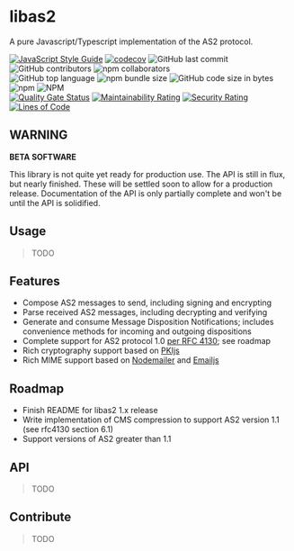 # libas2

A pure Javascript/Typescript implementation of the AS2 protocol.

[![JavaScript Style Guide](https://img.shields.io/badge/code_style-standard-brightgreen.svg)](https://github.com/standard/eslint-config-standard-with-typescript)
[![codecov](https://codecov.io/gh/ahuggins-nhs/node-libas2/branch/master/graph/badge.svg)](https://codecov.io/gh/ahuggins-nhs/node-libas2)
![GitHub last commit](https://img.shields.io/github/last-commit/ahuggins-nhs/node-libas2)
![GitHub contributors](https://img.shields.io/github/contributors/ahuggins-nhs/node-libas2)
![npm collaborators](https://img.shields.io/npm/collaborators/libas2)<br />
![GitHub top language](https://img.shields.io/github/languages/top/ahuggins-nhs/node-libas2)
![npm bundle size](https://img.shields.io/bundlephobia/min/libas2)
![GitHub code size in bytes](https://img.shields.io/github/languages/code-size/ahuggins-nhs/node-libas2)
![npm](https://img.shields.io/npm/dw/libas2)
![NPM](https://img.shields.io/npm/l/libas2)<br />
[![Quality Gate Status](https://sonarcloud.io/api/project_badges/measure?project=ahuggins-nhs_node-libas2&metric=alert_status)](https://sonarcloud.io/dashboard?id=ahuggins-nhs_node-libas2)
[![Maintainability Rating](https://sonarcloud.io/api/project_badges/measure?project=ahuggins-nhs_node-libas2&metric=sqale_rating)](https://sonarcloud.io/dashboard?id=ahuggins-nhs_node-libas2)
[![Security Rating](https://sonarcloud.io/api/project_badges/measure?project=ahuggins-nhs_node-libas2&metric=security_rating)](https://sonarcloud.io/dashboard?id=ahuggins-nhs_node-libas2)
[![Lines of Code](https://sonarcloud.io/api/project_badges/measure?project=ahuggins-nhs_node-libas2&metric=ncloc)](https://sonarcloud.io/dashboard?id=ahuggins-nhs_node-libas2)

## **WARNING**

**BETA SOFTWARE**

This library is not quite yet ready for production use. The API is still in flux, but nearly finished. These will be settled soon to allow for a production release. Documentation of the API is only partially complete and won't be until the API is solidified.

## Usage

> TODO

## Features

- Compose AS2 messages to send, including signing and encrypting
- Parse received AS2 messages, including decrypting and verifying
- Generate and consume Message Disposition Notifications; includes convenience methods for incoming and outgoing dispositions
- Complete support for AS2 protocol 1.0 [per RFC 4130](https://tools.ietf.org/html/rfc4130); see roadmap
- Rich cryptography support based on [PKIjs](https://github.com/PeculiarVentures/PKI.js)
- Rich MIME support based on [Nodemailer](https://github.com/nodemailer/nodemailer) and [Emailjs](https://github.com/emailjs/emailjs-mime-parser)

## Roadmap

- Finish README for libas2 1.x release
- Write implementation of CMS compression to support AS2 version 1.1 (see rfc4130 section 6.1)
- Support versions of AS2 greater than 1.1

## API

> TODO

## Contribute

> TODO
